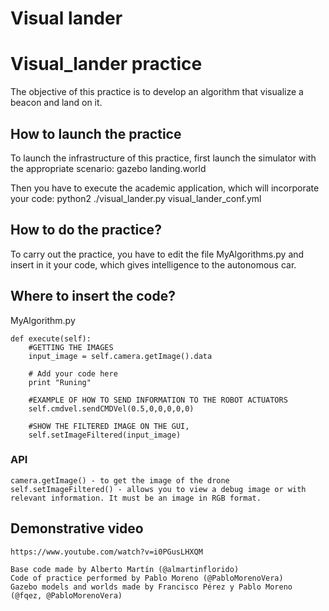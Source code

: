 # Visual lander

# Visual_lander practice

The objective of this practice is to develop an algorithm that visualize a beacon and land on it.


## How to launch the practice

To launch the infrastructure of this practice, first launch the simulator with the appropriate scenario: gazebo landing.world

Then you have to execute the academic application, which will incorporate your code: python2 ./visual_lander.py visual_lander_conf.yml


## How to do the practice?

To carry out the practice, you have to edit the file MyAlgorithms.py and insert in it your code, which gives intelligence to the autonomous car.


## Where to insert the code?

  MyAlgorithm.py

    def execute(self):
        #GETTING THE IMAGES
        input_image = self.camera.getImage().data

        # Add your code here
        print "Runing"

        #EXAMPLE OF HOW TO SEND INFORMATION TO THE ROBOT ACTUATORS
        self.cmdvel.sendCMDVel(0.5,0,0,0,0,0)

        #SHOW THE FILTERED IMAGE ON THE GUI,
        self.setImageFiltered(input_image)

### API

    camera.getImage() - to get the image of the drone
    self.setImageFiltered() - allows you to view a debug image or with relevant information. It must be an image in RGB format.

## Demonstrative video

    https://www.youtube.com/watch?v=i0PGusLHXQM

    Base code made by Alberto Martín (@almartinflorido)
    Code of practice performed by Pablo Moreno (@PabloMorenoVera)
    Gazebo models and worlds made by Francisco Pérez y Pablo Moreno (@fqez, @PabloMorenoVera)
